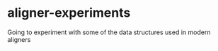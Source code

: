 aligner-experiments
===================

Going to experiment with some of the data structures used in modern aligners